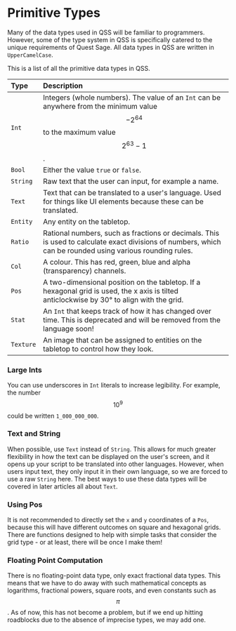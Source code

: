 # Primitive Types

Many of the data types used in QSS will be familiar to programmers. However, some of the type system in QSS is specifically catered to the unique requirements of Quest Sage. All data types in QSS are written in `UpperCamelCase`.

This is a list of all the primitive data types in QSS.

| Type | Description |
| :--- | :--- |
| `Int` | Integers \(whole numbers\). The value of an `Int` can be anywhere from the minimum value$$-2^{64}$$  to the maximum value $$2^{63}-1$$. |
| `Bool` | Either the value `true` or `false`. |
| `String` | Raw text that the user can input, for example a name. |
| `Text` | Text that can be translated to a user's language. Used for things like UI elements because these can be translated. |
| `Entity` | Any entity on the tabletop. |
| `Ratio` | Rational numbers, such as fractions or decimals. This is used to calculate exact divisions of numbers, which can be rounded using various rounding rules. |
| `Col` | A colour. This has red, green, blue and alpha \(transparency\) channels. |
| `Pos` | A two-dimensional position on the tabletop. If a hexagonal grid is used, the x axis is tilted anticlockwise by 30° to align with the grid. |
| `Stat` |  An `Int` that keeps track of how it has changed over time. This is deprecated and will be removed from the language soon! |
| `Texture` | An image that can be assigned to entities on the tabletop to control how they look. |

### Large Ints

You can use underscores in `Int` literals to increase legibility. For example, the number $$10^9$$ could be written `1_000_000_000`.

### Text and String

When possible, use `Text` instead of `String`. This allows for much greater flexibility in how the text can be displayed on the user's screen, and it opens up your script to be translated into other languages. However, when users input text, they only input it in their own language, so we are forced to use a raw `String` here. The best ways to use these data types will be covered in later articles all about `Text`.

### Using Pos

It is not recommended to directly set the `x` and `y` coordinates of a `Pos`, because this will have different outcomes on square and hexagonal grids. There are functions designed to help with simple tasks that consider the grid type - or at least, there will be once I make them!

### Floating Point Computation

There is no floating-point data type, only exact fractional data types. This means that we have to do away with such mathematical concepts as logarithms, fractional powers, square roots, and even constants such as $$\pi$$. As of now, this has not become a problem, but if we end up hitting roadblocks due to the absence of imprecise types, we may add one.

